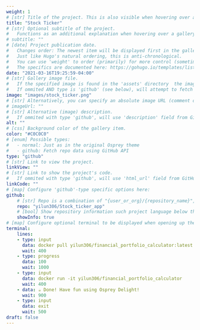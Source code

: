 ```yaml
---
weight: 1
# [str] Title of the project. This is also visible when hovering over a gallery item.
title: "Stock Ticker"
# [str] Optional subtitle of the project. 
#   Functions as an additional explanation when hovering over a gallery item (comment out the following line).
# subtitle: ""
# [date] Project publication date.
#   Changes order: The newest item will be displayed first in the gallery. 
#   Just like Hugo's natural ordering, this is anti-chronological.
#   You can use 'weight' to order (primarily) for more control (sometimes it makes sense to put old items before new ones).
#   The specifics are documented here: https://gohugo.io/templates/lists/#order-content
date: "2021-03-16T19:25:59-04:00"
# [str] Gallery image file. 
#   If the specified image is found in the 'assets' directory  the image will be normalized to a specified height. 
#   If ommited AND type is 'github' (see below), will attempt to fetch from '{repo_url}/.github/logo.png'. 
image: "images/stock_ticker.png"
# [str] Alternatively, you can specify an absolute image URL (comment out the following line).
# imageUrl: ""
# [str] Alternative (image) description.
#   If ommited with type 'github', will use 'description' field from GitHub API.
alt: ""
# [css] Background color of the gallery item.
color: "#C0C0C0"
# [enum] Possible types:
#   - normal: Just as in the original Osprey theme
#   - github: Fetch repo data using GitHub API
type: "github"
# [str] Link to view the project.
linkView: ""
# [str] Link to show the project's code.
#   If ommited with type 'github', will use 'html_url' field from GitHub API.
linkCode: ""
# [map] Configure 'github'-type specific options here:
github: 
    # [str] Repo is a combination of "{user_or_org}/{repository_name}", e.g. "kdevo/osprey-delight.
    repo: "yilun306/Stock_ticker_app"
    # [bool] Show repository information such project language below the buttons.
    showInfo: true
# [map] Configure optional terminal to be displayed when opening up the gallery item:
terminal:
    lines:
    - type: input
      data: docker pull yilun306/financial_portfolio_calculator:latest
      wait: 400
    - type: progress
      data: 100
      wait: 1000
    - type: input
      data: docker run -it yilun306/financial_portfolio_calculator
      wait: 400
    - data: ☕ Done! Have fun using Osprey Delight!
      wait: 900
    - type: input
      data: exit
      wait: 500
draft: false
---
```

